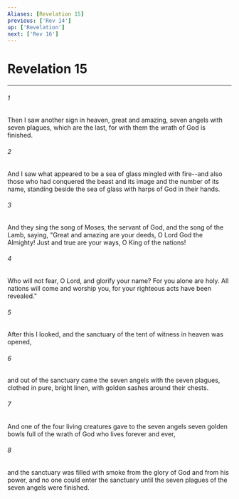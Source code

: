 ```yaml
---
Aliases: [Revelation 15]
previous: ['Rev 14']
up: ['Revelation']
next: ['Rev 16']
---
```

# Revelation 15

***

 

###### 1 
Then I saw another sign in heaven, great and amazing, seven angels with seven plagues, which are the last, for with them the wrath of God is finished.
 
 

###### 2 
And I saw what appeared to be a sea of glass mingled with fire--and also those who had conquered the beast and its image and the number of its name, standing beside the sea of glass with harps of God in their hands. 
 

###### 3 
And they sing the song of Moses, the servant of God, and the song of the Lamb, saying,
 "Great and amazing are your deeds, 
 O Lord God the Almighty! 
 Just and true are your ways, 
 O King of the nations! 
 
 

###### 4 
Who will not fear, O Lord, 
 and glorify your name? 
 For you alone are holy. 
 All nations will come 
 and worship you, 
 for your righteous acts have been revealed."
 
 

###### 5 
After this I looked, and the sanctuary of the tent of witness in heaven was opened, 
 

###### 6 
and out of the sanctuary came the seven angels with the seven plagues, clothed in pure, bright linen, with golden sashes around their chests. 
 

###### 7 
And one of the four living creatures gave to the seven angels seven golden bowls full of the wrath of God who lives forever and ever, 
 

###### 8 
and the sanctuary was filled with smoke from the glory of God and from his power, and no one could enter the sanctuary until the seven plagues of the seven angels were finished.
 
